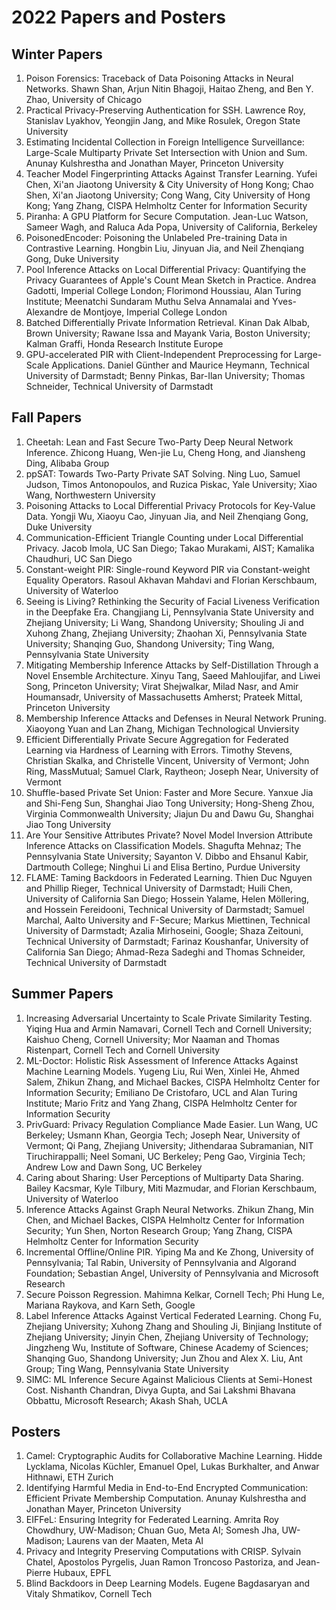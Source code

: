 # 2022 Papers and Posters
## Winter Papers
1. Poison Forensics: Traceback of Data Poisoning Attacks in Neural Networks. Shawn Shan, Arjun Nitin Bhagoji, Haitao Zheng, and Ben Y. Zhao, University of Chicago
2. Practical Privacy-Preserving Authentication for SSH. Lawrence Roy, Stanislav Lyakhov, Yeongjin Jang, and Mike Rosulek, Oregon State University
3. Estimating Incidental Collection in Foreign Intelligence Surveillance: Large-Scale Multiparty Private Set Intersection with Union and Sum. Anunay Kulshrestha and Jonathan Mayer, Princeton University
4. Teacher Model Fingerprinting Attacks Against Transfer Learning. Yufei Chen, Xi'an Jiaotong University & City University of Hong Kong; Chao Shen, Xi'an Jiaotong University; Cong Wang, City University of Hong Kong; Yang Zhang, CISPA Helmholtz Center for Information Security
5. Piranha: A GPU Platform for Secure Computation. Jean-Luc Watson, Sameer Wagh, and Raluca Ada Popa, University of California, Berkeley
6. PoisonedEncoder: Poisoning the Unlabeled Pre-training Data in Contrastive Learning. Hongbin Liu, Jinyuan Jia, and Neil Zhenqiang Gong, Duke University
7. Pool Inference Attacks on Local Differential Privacy: Quantifying the Privacy Guarantees of Apple's Count Mean Sketch in Practice. Andrea Gadotti, Imperial College London; Florimond Houssiau, Alan Turing Institute; Meenatchi Sundaram Muthu Selva Annamalai and Yves-Alexandre de Montjoye, Imperial College London
8. Batched Differentially Private Information Retrieval. Kinan Dak Albab, Brown University; Rawane Issa and Mayank Varia, Boston University; Kalman Graffi, Honda Research Institute Europe
9. GPU-accelerated PIR with Client-Independent Preprocessing for Large-Scale Applications. Daniel Günther and Maurice Heymann, Technical University of Darmstadt; Benny Pinkas, Bar-Ilan University; Thomas Schneider, Technical University of Darmstadt

## Fall Papers
1. Cheetah: Lean and Fast Secure Two-Party Deep Neural Network Inference. Zhicong Huang, Wen-jie Lu, Cheng Hong, and Jiansheng Ding, Alibaba Group
2. ppSAT: Towards Two-Party Private SAT Solving. Ning Luo, Samuel Judson, Timos Antonopoulos, and Ruzica Piskac, Yale University; Xiao Wang, Northwestern University
3. Poisoning Attacks to Local Differential Privacy Protocols for Key-Value Data. Yongji Wu, Xiaoyu Cao, Jinyuan Jia, and Neil Zhenqiang Gong, Duke University
4. Communication-Efficient Triangle Counting under Local Differential Privacy. Jacob Imola, UC San Diego; Takao Murakami, AIST; Kamalika Chaudhuri, UC San Diego
5. Constant-weight PIR: Single-round Keyword PIR via Constant-weight Equality Operators. Rasoul Akhavan Mahdavi and Florian Kerschbaum, University of Waterloo
6. Seeing is Living? Rethinking the Security of Facial Liveness Verification in the Deepfake Era. Changjiang Li, Pennsylvania State University and Zhejiang University; Li Wang, Shandong University; Shouling Ji and Xuhong Zhang, Zhejiang University; Zhaohan Xi, Pennsylvania State University; Shanqing Guo, Shandong University; Ting Wang, Pennsylvania State University
7. Mitigating Membership Inference Attacks by Self-Distillation Through a Novel Ensemble Architecture. Xinyu Tang, Saeed Mahloujifar, and Liwei Song, Princeton University; Virat Shejwalkar, Milad Nasr, and Amir Houmansadr, University of Massachusetts Amherst; Prateek Mittal, Princeton University
8. Membership Inference Attacks and Defenses in Neural Network Pruning. Xiaoyong Yuan and Lan Zhang, Michigan Technological Unviersity
9. Efficient Differentially Private Secure Aggregation for Federated Learning via Hardness of Learning with Errors. Timothy Stevens, Christian Skalka, and Christelle Vincent, University of Vermont; John Ring, MassMutual; Samuel Clark, Raytheon; Joseph Near, University of Vermont
10. Shuffle-based Private Set Union: Faster and More Secure. Yanxue Jia and Shi-Feng Sun, Shanghai Jiao Tong University; Hong-Sheng Zhou, Virginia Commonwealth University; Jiajun Du and Dawu Gu, Shanghai Jiao Tong University
11. Are Your Sensitive Attributes Private? Novel Model Inversion Attribute Inference Attacks on Classification Models. Shagufta Mehnaz; The Pennsylvania State University; Sayanton V. Dibbo and Ehsanul Kabir, Dartmouth College; Ninghui Li and Elisa Bertino, Purdue University
12. FLAME: Taming Backdoors in Federated Learning. Thien Duc Nguyen and Phillip Rieger, Technical University of Darmstadt; Huili Chen, University of California San Diego; Hossein Yalame, Helen Möllering, and Hossein Fereidooni, Technical University of Darmstadt; Samuel Marchal, Aalto University and F-Secure; Markus Miettinen, Technical University of Darmstadt; Azalia Mirhoseini, Google; Shaza Zeitouni, Technical University of Darmstadt; Farinaz Koushanfar, University of California San Diego; Ahmad-Reza Sadeghi and Thomas Schneider, Technical University of Darmstadt

## Summer Papers
1. Increasing Adversarial Uncertainty to Scale Private Similarity Testing. Yiqing Hua and Armin Namavari, Cornell Tech and Cornell University; Kaishuo Cheng, Cornell University; Mor Naaman and Thomas Ristenpart, Cornell Tech and Cornell University
2. ML-Doctor: Holistic Risk Assessment of Inference Attacks Against Machine Learning Models. Yugeng Liu, Rui Wen, Xinlei He, Ahmed Salem, Zhikun Zhang, and Michael Backes, CISPA Helmholtz Center for Information Security; Emiliano De Cristofaro, UCL and Alan Turing Institute; Mario Fritz and Yang Zhang, CISPA Helmholtz Center for Information Security
3. PrivGuard: Privacy Regulation Compliance Made Easier. Lun Wang, UC Berkeley; Usmann Khan, Georgia Tech; Joseph Near, University of Vermont; Qi Pang, Zhejiang University; Jithendaraa Subramanian, NIT Tiruchirappalli; Neel Somani, UC Berkeley; Peng Gao, Virginia Tech; Andrew Low and Dawn Song, UC Berkeley
4. Caring about Sharing: User Perceptions of Multiparty Data Sharing. Bailey Kacsmar, Kyle Tilbury, Miti Mazmudar, and Florian Kerschbaum, University of Waterloo
5. Inference Attacks Against Graph Neural Networks. Zhikun Zhang, Min Chen, and Michael Backes, CISPA Helmholtz Center for Information Security; Yun Shen, Norton Research Group; Yang Zhang, CISPA Helmholtz Center for Information Security
6. Incremental Offline/Online PIR. Yiping Ma and Ke Zhong, University of Pennsylvania; Tal Rabin, University of Pennsylvania and Algorand Foundation; Sebastian Angel, University of Pennsylvania and Microsoft Research
7. Secure Poisson Regression. Mahimna Kelkar, Cornell Tech; Phi Hung Le, Mariana Raykova, and Karn Seth, Google
8. Label Inference Attacks Against Vertical Federated Learning. Chong Fu, Zhejiang University; Xuhong Zhang and Shouling Ji, Binjiang Institute of Zhejiang University; Jinyin Chen, Zhejiang University of Technology; Jingzheng Wu, Institute of Software, Chinese Academy of Sciences; Shanqing Guo, Shandong University; Jun Zhou and Alex X. Liu, Ant Group; Ting Wang, Pennsylvania State University
9. SIMC: ML Inference Secure Against Malicious Clients at Semi-Honest Cost. Nishanth Chandran, Divya Gupta, and Sai Lakshmi Bhavana Obbattu, Microsoft Research; Akash Shah, UCLA

## Posters
1. Camel: Cryptographic Audits for Collaborative Machine Learning. Hidde Lycklama, Nicolas Küchler, Emanuel Opel, Lukas Burkhalter, and Anwar Hithnawi, ETH Zurich
2. Identifying Harmful Media in End-to-End Encrypted Communication: Efficient Private Membership Computation. Anunay Kulshrestha and Jonathan Mayer, Princeton University
3. EIFFeL: Ensuring Integrity for Federated Learning. Amrita Roy Chowdhury, UW-Madison; Chuan Guo, Meta AI; Somesh Jha, UW-Madison; Laurens van der Maaten, Meta AI
4. Privacy and Integrity Preserving Computations with CRISP. Sylvain Chatel, Apostolos Pyrgelis, Juan Ramon Troncoso Pastoriza, and Jean-Pierre Hubaux, EPFL
5. Blind Backdoors in Deep Learning Models. Eugene Bagdasaryan and Vitaly Shmatikov, Cornell Tech
